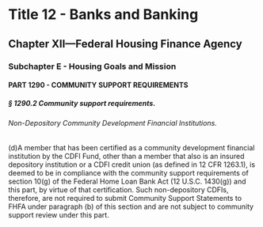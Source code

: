 
# Title 12 - Banks and Banking
## Chapter XII—Federal Housing Finance Agency
### Subchapter E - Housing Goals and Mission
#### PART 1290 - COMMUNITY SUPPORT REQUIREMENTS
##### § 1290.2 Community support requirements.
###### Non-Depository Community Development Financial Institutions.

(d)A member that has been certified as a community development financial institution by the CDFI Fund, other than a member that also is an insured depository institution or a CDFI credit union (as defined in 12 CFR 1263.1), is deemed to be in compliance with the community support requirements of section 10(g) of the Federal Home Loan Bank Act (12 U.S.C. 1430(g)) and this part, by virtue of that certification. Such non-depository CDFIs, therefore, are not required to submit Community Support Statements to FHFA under paragraph (b) of this section and are not subject to community support review under this part.
